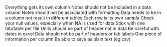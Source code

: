 Everything gets its own column
Notes should not be included in a data column 
Notes should not be associated with formatting
Data needs to be in a column not result in different tables
Each row is its own sample
Check your null values, especially when NA is used for data
Stick with one tab/table per file
Units should be part of header not in data
Be careful with dates in excel
Data should not be part of headers or tab labels
One piece of information per column
Be able to save as plain text (eg csv)
